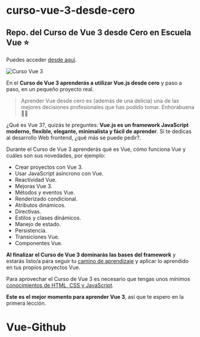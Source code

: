 # curso-vue-3-desde-cero
Repo. del Curso de Vue 3 desde Cero en Escuela Vue ⭐️
---

Puedes acceder [desde aquí](https://www.escuelavue.es/cursos/curso-vue-3-desde-cero/).

![Curso Vue 3](https://a.storyblok.com/f/87002/1280x720/18667defa9/curso-vue-3-desde-cero.jpg)

En el **Curso de Vue 3 aprenderás a utilizar Vue.js desde cero** y paso a paso, en un pequeño proyecto real.

> Aprender Vue desde cero es (además de una delicia) una de las mejores decisiones profesionales que has podido tomar. Enhorabuena 👏🏻

¿Qué es Vue 3?, quizás te preguntes: **Vue.js es un framework JavaScript moderno, flexible, elegante, minimalista y fácil de aprender**. Si te dedicas al desarrollo Web frontend, ¿qué más se puede pedir?.

Durante el Curso de Vue 3 aprenderás qué es Vue, cómo funciona Vue y cuáles son sus novedades, por ejemplo:

* Crear proyectos con Vue 3.
* Usar JavaScript asíncrono con Vue.
* Reactividad Vue.
* Mejoras Vue 3.
* Métodos y eventos Vue.
* Renderizado condicional.
* Atributos dinámicos.
* Directivas.
* Estilos y clases dinámicos.
* Manejo de estado.
* Persistencia.
* Transiciones Vue.
* Componentes Vue.

**Al finalizar el Curso de Vue 3 dominarás las bases del framework** y estarás listo/a para seguir tu [camino de aprendizaje](/como-aprender-vue/) y aplicar lo aprendido en tus propios proyectos Vue.

Para aprovechar el Curso de Vue 3 es necesario que tengas unos mínimos [conocimientos de HTML, CSS y JavaScript](/como-aprender-vue/).

**Este es el mejor momento para aprender Vue 3**, así que te espero en la primera lección.
# Vue-Github

